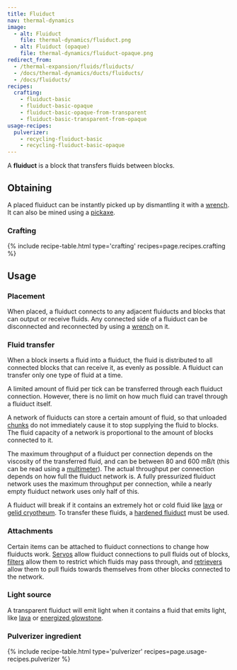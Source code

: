 ```yaml
---
title: Fluiduct
nav: thermal-dynamics
image:
  - alt: Fluiduct
    file: thermal-dynamics/fluiduct.png
  - alt: Fluiduct (opaque)
    file: thermal-dynamics/fluiduct-opaque.png
redirect_from:
  - /thermal-expansion/fluids/fluiducts/
  - /docs/thermal-dynamics/ducts/fluiducts/
  - /docs/fluiducts/
recipes:
  crafting:
    - fluiduct-basic
    - fluiduct-basic-opaque
    - fluiduct-basic-opaque-from-transparent
    - fluiduct-basic-transparent-from-opaque
usage-recipes:
  pulverizer:
    - recycling-fluiduct-basic
    - recycling-fluiduct-basic-opaque
---
```


A **fluiduct** is a block that transfers fluids between blocks.


Obtaining
---------

A placed fluiduct can be instantly picked up by dismantling it with a
[wrench](/docs/wrenches/). It can also be mined using a
[pickaxe](https://minecraft.gamepedia.com/Pickaxe).

### Crafting
{% include recipe-table.html type='crafting' recipes=page.recipes.crafting %}


Usage
-----

### Placement
When placed, a fluiduct connects to any adjacent fluiducts and blocks that can
output or receive fluids. Any connected side of a fluiduct can be disconnected
and reconnected by using a [wrench](/docs/wrenches/) on it.

### Fluid transfer
When a block inserts a fluid into a fluiduct, the fluid is distributed to all
connected blocks that can receive it, as evenly as possible. A fluiduct can
transfer only one type of fluid at a time.

A limited amount of fluid per tick can be transferred through each fluiduct
connection. However, there is no limit on how much fluid can travel through a
fluiduct itself.

A network of fluiducts can store a certain amount of fluid, so that unloaded
[chunks](https://minecraft.gamepedia.com/Chunk) do not immediately cause it to
stop supplying the fluid to blocks. The fluid capacity of a network is
proportional to the amount of blocks connected to it.

The maximum throughput of a fluiduct per connection depends on the viscosity of
the transferred fluid, and can be between 80 and 600 mB/t (this can be read
using a [multimeter](/docs/multimeter/)). The actual throughput per connection
depends on how full the fluiduct network is. A fully pressurized fluiduct
network uses the maximum throughput per connection, while a nearly empty
fluiduct network uses only half of this.

A fluiduct will break if it contains an extremely hot or cold fluid like
[lava](https://minecraft.gamepedia.com/Lava) or [gelid
cryotheum](/docs/gelid-cryotheum/). To transfer these fluids, a [hardened
fluiduct](/docs/hardened-fluiduct/) must be used.

### Attachments
Certain items can be attached to fluiduct connections to change how fluiducts
work. [Servos](/docs/servos/) allow fluiduct connections to pull fluids out of
blocks, [filters](/docs/filters/) allow them to restrict which fluids may pass
through, and [retrievers](/docs/retrievers/) allow them to pull fluids towards
themselves from other blocks connected to the network.

### Light source
A transparent fluiduct will emit light when it contains a fluid that emits
light, like [lava](https://minecraft.gamepedia.com/Lava) or [energized
glowstone](/docs/energized-glowstone/).

### Pulverizer ingredient
{% include recipe-table.html type='pulverizer' recipes=page.usage-recipes.pulverizer %}
